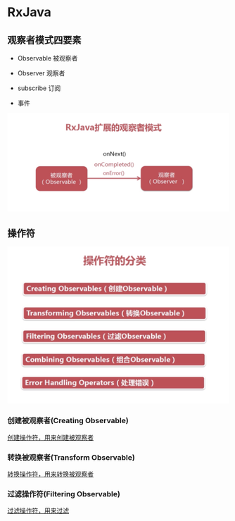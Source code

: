 # RxJava

## 观察者模式四要素

* Observable 被观察者

*  Observer 观察者

*  subscribe 订阅

*  事件

![观察者模式](/img/观察者模式.png)

## 操作符

![操作符分类](/img/操作符分类.png)

### 创建被观察者(Creating Observable)

[创建操作符，用来创建被观察者](/doc/创建操作符.md)

### 转换被观察者(Transform Observable)

[转换操作符，用来转换被观察者](/doc/转换操作符.md)

### 过滤操作符(Filtering Observable)

[过滤操作符，用来过滤](/doc/过滤操作符.md)

